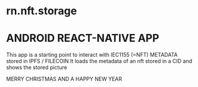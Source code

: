 # rn.nft.storage

# ANDROID REACT-NATIVE APP
This app is a starting point to interact with IEC1155 (=NFT) METADATA stored in IPFS / FILECOIN
It loads the metadata of an nft stored in a CID and shows the stored picture

MERRY CHRISTMAS AND A HAPPY NEW YEAR
